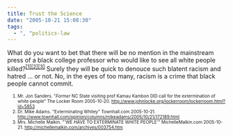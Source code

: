 ```yaml
---
title: Trust the Science
date: "2005-10-21 15:08:30"
tags:
  - ", "politics-law
---
```

What do you want to bet that there will be no mention in the mainstream press of a black college professor who would like to see all white people killed?<sup><a href="http://www.johnlocke.org/lockerroom/lockerroom.html?id=5853" title="*Former* NC State visiting prof Kamau Kambon DID call for the extermination of white people">[1]</a><a href="http://www.townhall.com/opinion/columns/mikeadams/2005/10/21/172189.html" title="Exterminating Whitey">[2]</a><a href="http://michellemalkin.com/archives/003754.htm" title="'WE HAVE TO EXTERMINATE WHITE PEOPLE''">[3]</a></sup>  Surely they will be quick to denouce such blatent racism and hatred &#x2026; or not.   No, in the eyes of too many, racism is a crime that black people cannot commit.

<font size="-2"><ol>
	<li>Mr. Jon Sanders.  "*Former* NC State visiting prof Kamau Kambon DID call for the extermination of white people" The Locker Room 2005-10-20.  http://www.johnlocke.org/lockerroom/lockerroom.html?id=5853 </li>
	<li>Dr. Mike Adams.  "Exterminating Whitey" Townhall.com 2005-10-21.  http://www.townhall.com/opinion/columns/mikeadams/2005/10/21/172189.html </li>
	<li>Mrs. Michelle Malkin.  "'WE HAVE TO EXTERMINATE WHITE PEOPLE'"  MichelleMalkin.com 2005-10-21.  http://michellemalkin.com/archives/003754.htm </li>
</ol>
</font>

